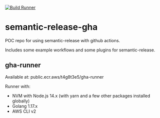 [![Build Runner](https://github.com/hans-m-song/semantic-release-gha/actions/workflows/build-runner.yaml/badge.svg?branch=master)](https://github.com/hans-m-song/semantic-release-gha/actions/workflows/build-runner.yaml)

# semantic-release-gha

POC repo for using semantic-release with github actions.

Includes some example workflows and some plugins for semantic-release.

## gha-runner

Available at: public.ecr.aws/t4g8t3e5/gha-runner

Runner with:

- NVM with Node.js 14.x (with yarn and a few other packages installed globally)
- Golang 1.17.x
- AWS CLI v2
